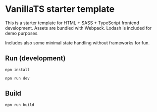 # VanillaTS starter template

This is a starter template for HTML + SASS + TypeScript frontend development.
Assets are bundled with Webpack. Lodash is included for demo purposes.

Includes also some minimal state handling without frameworks for fun.

## Run (development)

    npm install

    npm run dev

## Build

    npm run build